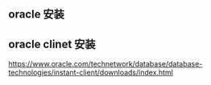 ## oracle 安装


## oracle clinet 安装

https://www.oracle.com/technetwork/database/database-technologies/instant-client/downloads/index.html

